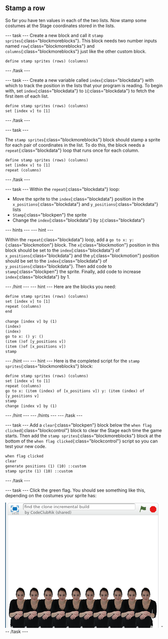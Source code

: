 ## Stamp a row

So far you have ten values in each of the two lists. Now stamp some costumes at the Stage coordinates stored in the lists.

--- task ---
Create a new block and call it `stamp sprites`{:class="blockmoreblocks"}. This block needs two number inputs named `row`{:class="blockmoreblocks"} and `columns`{:class="blockmoreblocks"} just like the other custom block.

```blocks
define stamp sprites (rows) (columns)
```
--- /task ---

--- task ---
Create a new variable called `index`{:class="blockdata"} with which to track the position in the lists that your program is reading. To begin with, set `index`{:class="blockdata"} to `1`{:class="blockdata"} to fetch the first item of each list.

```blocks
define stamp sprites (rows) (columns)
set [index v] to [1]
```
--- /task ---

--- task ---

The `stamp sprites`{:class="blockmoreblocks"} block should stamp a sprite for each pair of coordinates in the list. To do this, the block needs a `repeat`{:class="blockdata"} loop that runs once for each column.

```blocks
define stamp sprites (rows) (columns)
set [index v] to [1]
repeat (columns)
```
--- /task ---	

--- task ---
Within the `repeat`{:class="blockdata"} loop:
 - Move the sprite to the `index`{:class="blockdata"} position in the `x_positions`{:class="blockdata"} and `y_positions`{:class="blockdata"} lists
 - `Stamp`{:class="blockpen"} the sprite
 - Change the `index`{:class="blockdata"} by `1`{:class="blockdata"}

--- hints --- --- hint ---

Within the `repeat`{:class="blockdata"} loop, add a `go to x: y:`{:class="blockmotion"} block. The `x`{:class="blockmotion"} position in this block should be set to the `index`{:class="blockdata"} of `x_positions`{:class="blockdata"} and the `y`{:class="blockmotion"} position should be set to the `index`{:class="blockdata"} of `y_positions`{:class="blockdata"}. Then add code to `stamp`{:class="blockpen"} the sprite. Finally, add code to increase `index`{:class="blockdata"} by 1.

--- /hint --- --- hint ---
Here are the blocks you need:
```blocks
define stamp sprites (rows) (columns)
set [index v] to [1]
repeat (columns)
end

change [index v] by (1)
(index) 
(index) 
go to x: () y: ()
(item ()of [y_positions v])
(item ()of [x_positions v])
stamp
```
--- /hint --- --- hint ---
Here is the completed script for the `stamp sprites`{:class="blockmoreblocks"} block:
```blocks
define stamp sprites (rows) (columns)
set [index v] to [1]
repeat (columns)
go to x: (item (index) of [x_positions v]) y: (item (index) of [y_positions v]
stamp
change [index v] by (1)
```
--- /hint --- --- /hints ---
--- /task ---

--- task ---
Add a `clear`{:class="blockpen"} block below the `when flag clicked`{:class="blockcontrol"} block to clear the Stage each time the game starts. Then add the `stamp sprites`{:class="blockmoreblocks"} block at the bottom of the `when flag clicked`{:class="blockcontrol"} script so you can test your new code.

```blocks
when flag clicked
clear
generate positions (1) (10) ::custom
stamp sprite (1) (10) ::custom
```
--- /task ---	

--- task ---
Click the green flag. You should see something like this, depending on the costumes your sprite has:

![stamped sprites](images/stamped_sprites.png)
--- /task ---


